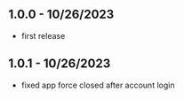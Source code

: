## 1.0.0 - 10/26/2023
- first release

## 1.0.1 - 10/26/2023
- fixed app force closed after account login
